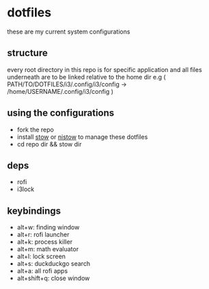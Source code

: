 # dotfiles

these are my current system configurations 

## structure

every root directory in this repo is for specific application and all files underneath are to be linked relative to the home dir e.g ( PATH/TO/DOTFILES/i3/.config/i3/config    -> /home/USERNAME/.config/i3/config )


## using the configurations

- fork the repo
- install [stow](https://www.gnu.org/software/stow/) or [nistow](https://github.com/xmonader/nistow) to manage these dotfiles
- cd repo dir && stow dir


## deps
- rofi
- i3lock 


## keybindings

- alt+w: finding window
- alt+r: rofi launcher 
- alt+k: process killer
- alt+m: math evaluator
- alt+l: lock screen
- alt+s: duckduckgo search
- alt+a: all rofi apps
- alt+shift+q: close window
